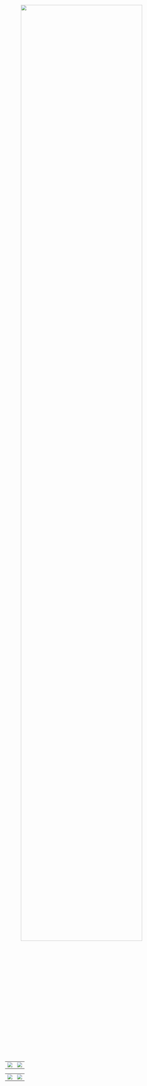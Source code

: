 <p align="center"><img width="89%" src="https://user-images.githubusercontent.com/89781396/157190038-a517e789-07ec-4389-abd1-73d9ecc48c35.png"></p>

<table align="center">
  <tr>
    <td><img src="https://github-readme-stats.vercel.app/api?username=nullnyat&layout=compact&hide_border=ture&show_icons=ture&bg_color=FFFFFF00&icon_color=CECEFF&text_color=B0CBE7&title_color=96CCE7&count_private=ture"/></td>
    <td><img src="https://github-readme-stats.vercel.app/api/top-langs/?username=nullnyat&layout=compact&count_private=true&bg_color=FFFFFF00&title_color=96CCE7&text_color=B0CBE7&langs_count=8&hide_border=true"/></td>
  </tr>
</table>
<table align="center">
  <tr>
    <td><img src="https://github-readme-stats.vercel.app/api/wakatime?username=nullnyat&bg_color=FFFFFF00&title_color=96CCE7&text_color=B0CBE7&hide_border=ture&langs_count=5"/></td>
    <td><img  src="https://s3.nca10.net/misskey/fa516d86-37e8-407e-aa69-b534444ee7a9.png">
  </tr>
</table>

